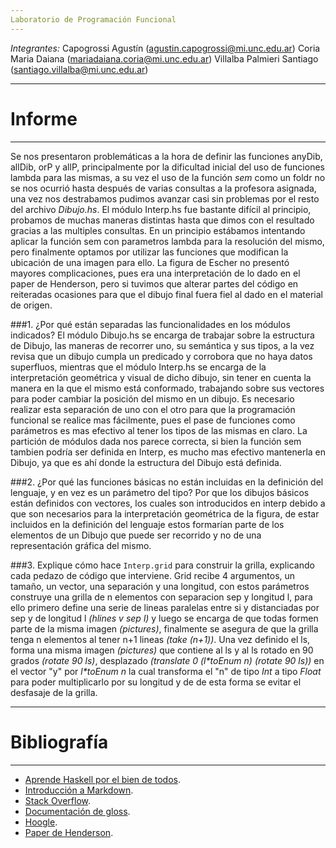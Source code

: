 ```yaml
---
Laboratorio de Programación Funcional
---
```


_Integrantes:_
Capogrossi Agustín (agustin.capogrossi@mi.unc.edu.ar)
Coria Maria Daiana (mariadaiana.coria@mi.unc.edu.ar)
Villalba Palmieri Santiago (santiago.villalba@mi.unc.edu.ar)


---
# Informe #
---
Se nos presentaron problemáticas a la hora de definir las funciones anyDib, allDib, orP y allP, principalmente por la dificultad inicial del uso de funciones lambda para las mismas, a su vez el uso de la función _sem_ como un foldr no se nos ocurrió hasta después de varias consultas a la profesora asignada, una vez nos destrabamos pudimos avanzar casi sin problemas por el resto del archivo _Dibujo.hs_. El módulo Interp.hs fue bastante difícil al principio, probamos de muchas maneras distintas hasta que dimos con el resultado gracias a las multiples consultas. En un principio estábamos intentando aplicar la función sem con parametros lambda para la resolución del mismo, pero finalmente optamos por utilizar las funciones que modifican la ubicación de una imagen para ello.
La figura de Escher no presentó mayores complicaciones, pues era una interpretación de lo dado en el paper de Henderson, pero si tuvimos que alterar partes del código en reiteradas ocasiones para que el dibujo final fuera fiel al dado en el material de origen. 

###1. ¿Por qué están separadas las funcionalidades en los módulos indicados?
El módulo Dibujo.hs se encarga de trabajar sobre la estructura de Dibujo, las maneras de recorrer uno, su semántica y sus tipos, a la vez revisa que un dibujo cumpla un predicado y corrobora que no haya datos superfluos, mientras que el módulo Interp.hs se encarga de la interpretación geométrica y visual de dicho dibujo, sin tener en cuenta la manera en la que el mismo está conformado, trabajando sobre sus vectores para poder cambiar la posición del mismo en un dibujo. Es necesario realizar esta separación de uno con el otro para que la programación funcional se realice mas fácilmente, pues el pase de funciones como parámetros es mas efectivo al tener los tipos de las mismas en claro.
La partición de módulos dada nos parece correcta, si bien la función sem tambien podría ser definida en Interp, es mucho mas efectivo mantenerla en Dibujo, ya que es ahí donde la estructura del Dibujo está definida.

###2. ¿Por qué las funciones básicas no están incluidas en la definición del lenguaje, y en vez es un parámetro del tipo?
Por que los dibujos básicos están definidos con vectores, los cuales son introducidos en interp debido a que son necesarios para la interpretación geométrica de la figura, de estar incluidos en la definición del lenguaje estos formarían parte de los elementos de un Dibujo que puede ser recorrido y no de una representación gráfica del mismo.

###3. Explique cómo hace `Interp.grid` para construir la grilla, explicando cada pedazo de código que interviene.
Grid recibe 4 argumentos, un tamaño, un vector, una separación y una longitud, con estos parámetros construye una grilla de n elementos con separacion sep y longitud l, para ello primero define una serie de lineas paralelas entre si y distanciadas por sep y de longitud l _(hlines v sep l)_ y luego se encarga de que todas formen parte de la misma imagen _(pictures)_, finalmente se asegura de que la grilla tenga n elementos al tener n+1 lineas _(take (n+1))_. Una vez definido el ls, forma una misma imagen _(pictures)_ que contiene al ls y al ls rotado en 90 grados _(rotate 90 ls)_, desplazado _(translate 0 (l*toEnum n) (rotate 90 ls))_ en el vector "y" por _l*toEnum n_ la cual transforma el "n" de tipo _Int_ a tipo _Float_ para poder multiplicarlo por su longitud y de de esta forma se evitar el desfasaje de la grilla.

---
# Bibliografía #
---

* [Aprende Haskell por el bien de todos](http://aprendehaskell.es/main.html).
* [Introducción a Markdown](https://programminghistorian.org/es/lecciones/introduccion-a-markdown).
* [Stack Overflow](https://es.stackoverflow.com/).
* [Documentación de gloss](http://hackage.haskell.org/package/gloss).
* [Hoogle](https://hoogle.haskell.org/).
* [Paper de Henderson](https://cs.famaf.unc.edu.ar/~mpagano/henderson-funcgeo2.pdf).
